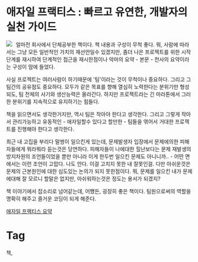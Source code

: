 애자일 프랙티스 : 빠르고 유연한, 개발자의 실천 가이드
==========================================

<div class="imageblock left" style="float: left; margin-right: 10px;"><img src="http://image.aladdin.co.kr/cover/cover/8991268331_1.jpg"></div>

얼마전 회사에서 단체공부한 책이다. 책 내용과 구성이 무척 좋다. 뭐, 사람에 따라서는 그냥 모든 일반적인 가치의 재선언일수 있겠지만, 좀더 나은 프로젝트를 위한 시작단계를 재시하여 단계적인 접근을 재시한점이나 악마의 요약 - 본문 - 천사의 요약이라는 구성이 맘에 들었다.

사실 프로젝트는 여러사람이 하기때문에 '팀'이라는 것이 무척이나 중요하다. 그리고 그 팀간의 공유점도 중요하다. 모두가 같은 목표를 향해 열심히 노력한다는 분위기만 형성되도, 팀 전체의 사기와 생산능력은 올라간다. 하지만 프로젝트라는 긴 마라톤에서 그러한 분위기를 지속적으로 유지하기는 힘들다.

책을 읽으면서도 생각한거지만, 역시 팀은 작아야 한다고 생각한다. 그리고 그렇게 작아서 관리가능하고 유동적인 - 애자일할수 있다고 할만한 - 팀들을 엮어서 거대한 프로젝트를 진행해야 한다고 생각한다.

최근 내 고집을 부리다 말썽이 일으킨게 있는데, 문제발생자 입장에서 문제에의한 피해자들에게 뭐라뭐라 듣는것은 당연하다. 피해자들이 나에대한 힐난보다는 문제 재발생의 방지차원의 조언들이었을 뿐만 아니라 이게 한두번 일으킨 문제도 아니니까.. - 어떤 면에서는 이런 조언이 고맙다. 나도 안다. 이걸 고치지 못한 내 잘못인걸. 다만 아쉬운것은 문제의 근본원인에 대한 심도있는 논의가 되지 못한점이다. 뭐, 문제를 일으킨 내가 문제에대해 잘 모르니 할말은 없지만, 아쉬워하는것은 정도는 용서가 되겠지?

책 이야기에서 잡소리로 넘어같는데, 어쨌든, 굉장히 좋은 책이다. 팀원으로써의 역할을 명확히 해주고 즐거운 코딩이 되게 해준다.

[애자일 프랙티스 요약](200709250924-애자일프랙티스-toc.md)

Tag
====
책,
